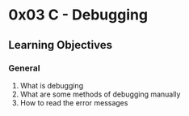 # 0x03 C - Debugging

## Learning Objectives

### General
1. What is debugging  
2. What are some methods of debugging manually  
3. How to read the error messages  
